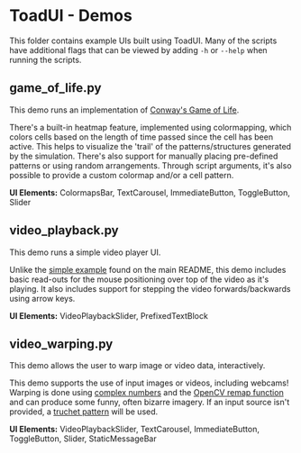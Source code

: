 # ToadUI - Demos

This folder contains example UIs built using ToadUI. Many of the scripts have additional flags that can be viewed by adding `-h` or `--help` when running the scripts.

## game_of_life.py

This demo runs an implementation of [Conway's Game of Life](https://en.wikipedia.org/wiki/Conway%27s_Game_of_Life).

There's a built-in heatmap feature, implemented using colormapping, which colors cells based on the length of time passed since the cell has been active. This helps to visualize the 'trail' of the patterns/structures generated by the simulation. There's also support for manually placing pre-defined patterns or using random arrangements. Through script arguments, it's also possible to provide a custom colormap and/or a cell pattern.

**UI Elements:** ColormapsBar, TextCarousel, ImmediateButton, ToggleButton, Slider


## video_playback.py

This demo runs a simple video player UI.

Unlike the [simple example](https://github.com/heyoeyo/toadui?tab=readme-ov-file#simple-example) found on the main README, this demo includes basic read-outs for the mouse positioning over top of the video as it's playing. It also includes support for stepping the video forwards/backwards using arrow keys.

**UI Elements:** VideoPlaybackSlider, PrefixedTextBlock


## video_warping.py

This demo allows the user to warp image or video data, interactively.

This demo supports the use of input images or videos, including webcams! Warping is done using [complex numbers](https://en.wikipedia.org/wiki/Complex_number) and the [OpenCV remap function](https://docs.opencv.org/3.4/d1/da0/tutorial_remap.html) and can produce some funny, often bizarre imagery. If an input source isn't provided, a [truchet pattern](https://en.wikipedia.org/wiki/Truchet_tiles) will be used.

**UI Elements:** VideoPlaybackSlider, TextCarousel, ImmediateButton, ToggleButton, Slider, StaticMessageBar
